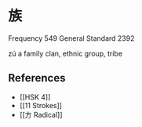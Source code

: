 # 族
Frequency 549
General Standard 2392

zú
a family clan, ethnic group, tribe

## References
- [[HSK 4]]
- [[11 Strokes]]
- [[方 Radical]]